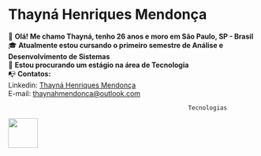 # Thayná Henriques Mendonça
:wave: **Olá! Me chamo Thayná, tenho 26 anos e moro em São Paulo, SP - Brasil** <br />
:mortar_board: **Atualmente estou cursando o primeiro semestre de Análise e Desenvolvimento de Sistemas** <br />
:mag_right: **Estou procurando um estágio na área de Tecnologia** <br />
:mailbox_with_no_mail: **Contatos:** <br />
Linkedin: <a href="https://www.linkedin.com/in/thaynahmendonca/">Thayná Henriques Mendonça</a> <br />
E-mail: thaynahmendonca@outlook.com


                                                       Tecnologias

<img src="https://cdn.jsdelivr.net/gh/devicons/devicon@latest/icons/python/python-original-wordmark.svg" width= "60" height="60"/>
